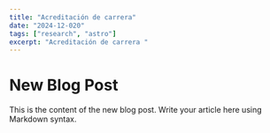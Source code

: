 ```yaml
---
title: "Acreditación de carrera"
date: "2024-12-020"
tags: ["research", "astro"]
excerpt: "Acreditación de carrera "
---
```


# New Blog Post

This is the content of the new blog post. Write your article here using Markdown syntax.